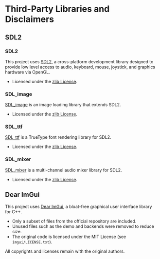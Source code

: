 # Third-Party Libraries and Disclaimers
## SDL2
### SDL2
This project uses [SDL2](https://github.com/libsdl-org/SDL), a cross-platform development library designed to provide low level access to audio, keyboard, mouse, joystick, and graphics hardware via OpenGL.
- Licensed under the [zlib License](https://github.com/libsdl-org/SDL/blob/main/LICENSE.txt).

### SDL_image
[SDL_image](https://github.com/libsdl-org/SDL_image) is an image loading library that extends SDL2.
- Licensed under the [zlib License](https://github.com/libsdl-org/SDL_image/blob/main/LICENSE.txt).

### SDL_ttf
[SDL_ttf](https://github.com/libsdl-org/SDL_ttf) is a TrueType font rendering library for SDL2.
- Licensed under the [zlib License](https://github.com/libsdl-org/SDL_ttf/blob/main/LICENSE.txt).

### SDL_mixer
[SDL_mixer](https://github.com/libsdl-org/SDL_mixer) is a multi-channel audio mixer library for SDL2.
- Licensed under the [zlib License](https://github.com/libsdl-org/SDL_mixer/blob/main/LICENSE.txt).


## Dear ImGui
This project uses [Dear ImGui](https://github.com/ocornut/imgui), a bloat-free graphical user interface library for C++.

- Only a subset of files from the official repository are included.
- Unused files such as the demo and backends were removed to reduce size.
- The original code is licensed under the MIT License (see `imgui/LICENSE.txt`).

All copyrights and licenses remain with the original authors.